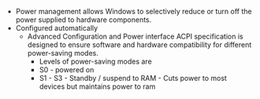 * Power management allows Windows to selectively reduce or turn off the power supplied to hardware components. 
* Configured automatically
	* Advanced Configuration and Power interface ACPI specification is designed to ensure software and hardware compatibility for different power-saving modes. 
		* Levels of power-saving modes are 
		* S0 - powered on 
		* S1 - S3 -  Standby / suspend to RAM - Cuts power to most devices but maintains power to ram  
	